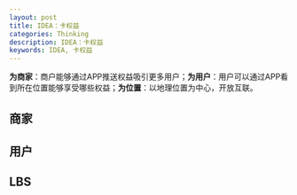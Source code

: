 ```yaml
---
layout: post
title: IDEA：卡权益
categories: Thinking
description: IDEA：卡权益
keywords: IDEA, 卡权益
---
```



**为商家**：商户能够通过APP推送权益吸引更多用户；**为用户**：用户可以通过APP看到所在位置能够享受哪些权益；**为位置**：以地理位置为中心，开放互联。

## 商家


## 用户


## LBS
